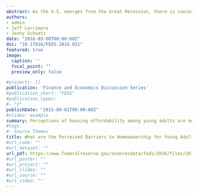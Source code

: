 ```yaml
---
abstract: As the U.S. emerges from the Great Recession, there is concern about slowing rates of new household formation and declining interest in homeownership, especially among younger households. Potential reasons that have been posited include tight mortgage credit and housing supply, changing preferences over tenure in the wake of the foreclosure crisis, and weak labor markets for young workers. In this paper, we examine how individual housing choices, and the stated motivations for these choices, reflect local housing affordability and individual financial circumstances, focusing particularly on young households. The analysis makes use of new individual-level data from the Survey of Household Economics and Decisionmaking (SHED). We find that housing affordability is correlated with county-level tenure rates and individuallevel probability of homeownership for households with heads under age 40. However, it appears that young households’ perceived barriers to homeownership are more closely related to individual financial circumstances than local housing market conditions.
authors:
- admin
- Jeff Larrimore
- Jenny Schuetz
date: "2016-03-08T00:00:00Z"
doi: "10.17016/FEDS.2016.021"
featured: true
image:
  caption: ''
  focal_point: ""
  preview_only: false

#projects: []
publication: 'Finance and Economics Discussion Series'
#publication_short: "FEDS"
#publication_types:
#- "2"
publishDate: "2015-09-01T00:00:00Z"
#slides: example
summary: Perceptions of housing affordability among young adults are more strongly determined by individual financial circumstances than by market conditions.
#tags:
#- Source Themes
title: What are the Perceived Barriers to Homeownership for Young Adults?
#url_code: ""
#url_dataset: ""
url_pdf: https://www.federalreserve.gov/econresdata/feds/2016/files/2016021pap.pdf
#url_poster: ""
#url_project: ""
#url_slides: ""
#url_source: ""
#url_video: ""
---
```


